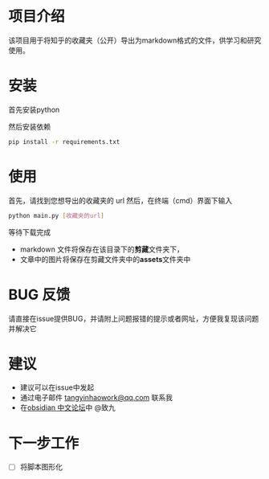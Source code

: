 # 项目介绍
该项目用于将知乎的收藏夹（公开）导出为markdown格式的文件，供学习和研究使用。

# 安装
首先安装python

然后安装依赖
```bash
pip install -r requirements.txt
```
# 使用
首先，请找到您想导出的收藏夹的 url
然后，在终端（cmd）界面下输入
```bash
python main.py [收藏夹的url]
```
等待下载完成
- markdown 文件将保存在该目录下的**剪藏**文件夹下，
- 文章中的图片将保存在剪藏文件夹中的**assets**文件夹中

# BUG 反馈
请直接在issue提供BUG，并请附上问题报错的提示或者网址，方便我复现该问题并解决它

# 建议
- 建议可以在issue中发起
- 通过电子邮件 tangyinhaowork@qq.com 联系我
- 在[obsidian 中文论坛](https://forum-zh.obsidian.md/)中 @致九

# 下一步工作
-[ ] 将脚本图形化


